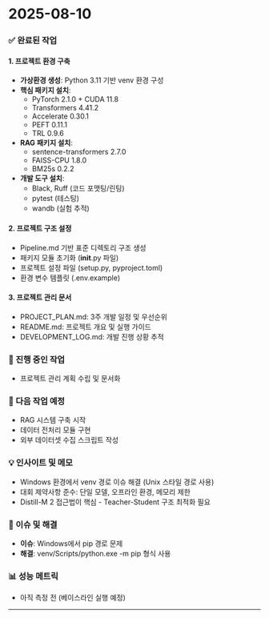 # 2025-08-10

### ✅ 완료된 작업

#### 1. 프로젝트 환경 구축
- **가상환경 생성**: Python 3.11 기반 venv 환경 구성
- **핵심 패키지 설치**:
  - PyTorch 2.1.0 + CUDA 11.8
  - Transformers 4.41.2
  - Accelerate 0.30.1
  - PEFT 0.11.1
  - TRL 0.9.6
- **RAG 패키지 설치**:
  - sentence-transformers 2.7.0
  - FAISS-CPU 1.8.0
  - BM25s 0.2.2
- **개발 도구 설치**:
  - Black, Ruff (코드 포맷팅/린팅)
  - pytest (테스팅)
  - wandb (실험 추적)

#### 2. 프로젝트 구조 설정
- Pipeline.md 기반 표준 디렉토리 구조 생성
- 패키지 모듈 초기화 (__init__.py 파일)
- 프로젝트 설정 파일 (setup.py, pyproject.toml)
- 환경 변수 템플릿 (.env.example)

#### 3. 프로젝트 관리 문서
- PROJECT_PLAN.md: 3주 개발 일정 및 우선순위
- README.md: 프로젝트 개요 및 실행 가이드
- DEVELOPMENT_LOG.md: 개발 진행 상황 추적

### 🔄 진행 중인 작업
- 프로젝트 관리 계획 수립 및 문서화

### 📝 다음 작업 예정
- RAG 시스템 구축 시작
- 데이터 전처리 모듈 구현
- 외부 데이터셋 수집 스크립트 작성

### 💡 인사이트 및 메모
- Windows 환경에서 venv 경로 이슈 해결 (Unix 스타일 경로 사용)
- 대회 제약사항 준수: 단일 모델, 오프라인 환경, 메모리 제한
- Distill-M 2 접근법이 핵심 - Teacher-Student 구조 최적화 필요

### 🚨 이슈 및 해결
- **이슈**: Windows에서 pip 경로 문제
- **해결**: venv/Scripts/python.exe -m pip 형식 사용

### 📊 성능 메트릭
- 아직 측정 전 (베이스라인 실행 예정)

---
